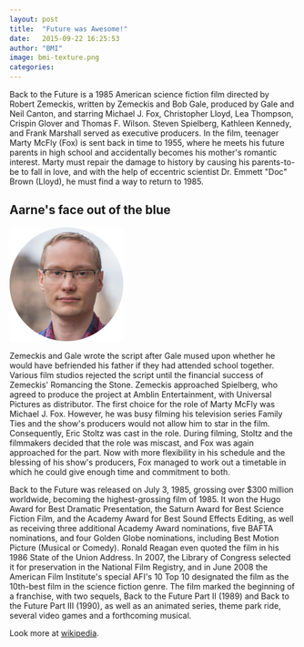```yaml
---
layout: post
title:  "Future was Awesome!"
date:   2015-09-22 16:25:53
author: "BMI"
image: bmi-texture.png
categories: 
---
```

Back to the Future is a 1985 American science fiction film directed by Robert Zemeckis, written by Zemeckis and Bob Gale, produced by Gale and Neil Canton, and starring Michael J. Fox, Christopher Lloyd, Lea Thompson, Crispin Glover and Thomas F. Wilson. Steven Spielberg, Kathleen Kennedy, and Frank Marshall served as executive producers. In the film, teenager Marty McFly (Fox) is sent back in time to 1955, where he meets his future parents in high school and accidentally becomes his mother's romantic interest. Marty must repair the damage to history by causing his parents-to-be to fall in love, and with the help of eccentric scientist Dr. Emmett "Doc" Brown (Lloyd), he must find a way to return to 1985.

Aarne's face out of the blue
---------------------

![Aarne's face](/images/aarne.png)

Zemeckis and Gale wrote the script after Gale mused upon whether he would have befriended his father if they had attended school together. Various film studios rejected the script until the financial success of Zemeckis' Romancing the Stone. Zemeckis approached Spielberg, who agreed to produce the project at Amblin Entertainment, with Universal Pictures as distributor. The first choice for the role of Marty McFly was Michael J. Fox. However, he was busy filming his television series Family Ties and the show's producers would not allow him to star in the film. Consequently, Eric Stoltz was cast in the role. During filming, Stoltz and the filmmakers decided that the role was miscast, and Fox was again approached for the part. Now with more flexibility in his schedule and the blessing of his show's producers, Fox managed to work out a timetable in which he could give enough time and commitment to both.

Back to the Future was released on July 3, 1985, grossing over $300 million worldwide, becoming the highest-grossing film of 1985. It won the Hugo Award for Best Dramatic Presentation, the Saturn Award for Best Science Fiction Film, and the Academy Award for Best Sound Effects Editing, as well as receiving three additional Academy Award nominations, five BAFTA nominations, and four Golden Globe nominations, including Best Motion Picture (Musical or Comedy). Ronald Reagan even quoted the film in his 1986 State of the Union Address. In 2007, the Library of Congress selected it for preservation in the National Film Registry, and in June 2008 the American Film Institute's special AFI's 10 Top 10 designated the film as the 10th-best film in the science fiction genre. The film marked the beginning of a franchise, with two sequels, Back to the Future Part II (1989) and Back to the Future Part III (1990), as well as an animated series, theme park ride, several video games and a forthcoming musical.

Look more at [wikipedia][wiki].

[wiki]: https://en.wikipedia.org/wiki/Back_to_the_Future